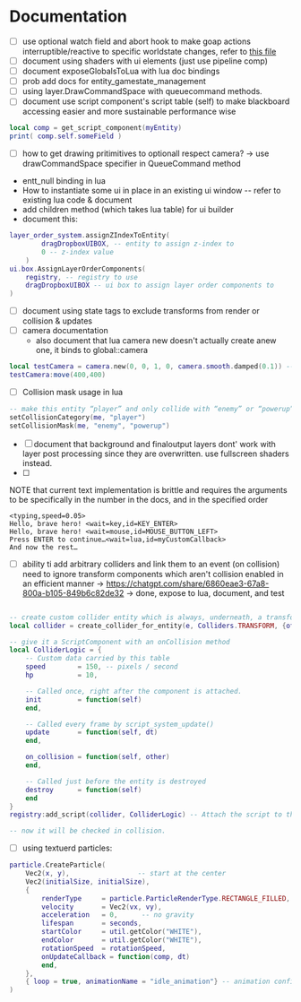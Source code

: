 # Documentation
- [ ] use optional watch field and abort hook to make goap actions interruptible/reactive to specific worldstate changes, refer to [this file](assets/scripts/ai/actions/dig_for_gold.lua)
- [ ] document using shaders with ui elements (just use pipeline comp)
- [ ] document exposeGlobalsToLua with lua doc bindings
- [ ] prob add docs for entity_gamestate_management
- [ ] using layer.DrawCommandSpace with queuecommand methods.
- [ ] document use script component's script table (self) to make blackboard accessing easier and more sustainable performance wise
```lua
local comp = get_script_component(myEntity)
print( comp.self.someField )
```
- [ ] how to get drawing pritimitives to optionall respect camera? -> use drawCommandSpace specifier in QueueCommand method
- entt_null binding in lua
- How to instantiate some ui in place in an existing ui window -- refer to existing lua code & document
- add children method (which takes lua table) for ui builder
- document this:
```lua
layer_order_system.assignZIndexToEntity(
        dragDropboxUIBOX, -- entity to assign z-index to
        0 -- z-index value
    )
ui.box.AssignLayerOrderComponents(
    registry, -- registry to use
    dragDropboxUIBOX -- ui box to assign layer order components to
)
```
- [ ] document using state tags to exclude transforms from render or collision & updates
- [ ] camera documentation
    - also document that lua camera new doesn't actually create anew one, it binds to global::camera

```lua
local testCamera = camera.new(0, 0, 1, 0, camera.smooth.damped(0.1)) -- Create a new camera instance with damping
testCamera:move(400,400)
```
- [ ] Collision mask usage in lua
```lua
-- make this entity “player” and only collide with “enemy” or “powerup”
setCollisionCategory(me, "player")
setCollisionMask(me, "enemy", "powerup")
```
- [ ] document that background and finaloutput layers dont' work with layer post processing since they are overwritten. use fullscreen shaders instead.
- [ ] 
NOTE that current text implementation is brittle and requires the arguments to be specifically in the number in the docs, and in the specified order
```
<typing,speed=0.05>
Hello, brave hero! <wait=key,id=KEY_ENTER>
Hello, brave hero! <wait=mouse,id=MOUSE_BUTTON_LEFT>
Press ENTER to continue…<wait=lua,id=myCustomCallback>
And now the rest…
```

- [ ] ability ti add arbitrary colliders and link them to an event (on collision) need to ignore transform components which aren't collision enabled in an efficient manner -> https://chatgpt.com/share/6860eae3-67a8-800a-b105-849b6c82de32 -> done, expose to lua, document, and test

```lua

-- create custom collider entity which is always, underneath, a transform. But it should have custom types like (circle) which will decide how the collision system resolves the collision
local collider = create_collider_for_entity(e, Colliders.TRANSFORM, {offsetX = 0, offsetY = 50, width = 50, height = 50})

-- give it a ScriptComponent with an onCollision method
local ColliderLogic = {
    -- Custom data carried by this table
    speed        = 150, -- pixels / second
    hp           = 10,

    -- Called once, right after the component is attached.
    init         = function(self)
    end,

    -- Called every frame by script_system_update()
    update       = function(self, dt)
    end,

    on_collision = function(self, other)
    end,

    -- Called just before the entity is destroyed
    destroy      = function(self)
    end
}
registry:add_script(collider, ColliderLogic) -- Attach the script to the entity

-- now it will be checked in collision.

```
- [ ] using textuerd particles:

```lua
particle.CreateParticle(
    Vec2(x, y),                 -- start at the center
    Vec2(initialSize, initialSize),
    {
        renderType     = particle.ParticleRenderType.RECTANGLE_FILLED,
        velocity       = Vec2(vx, vy),
        acceleration   = 0,      -- no gravity
        lifespan       = seconds,
        startColor     = util.getColor("WHITE"),
        endColor       = util.getColor("WHITE"),
        rotationSpeed  = rotationSpeed,
        onUpdateCallback = function(comp, dt)
        end,
    },
    { loop = true, animationName = "idle_animation"} -- animation config
)
```
